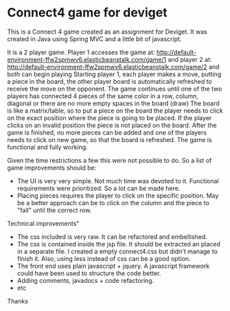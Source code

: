 # Connect4 game for deviget

This is a Connect 4 game created as an assignment for Deviget. 
It was created in Java using Spring MVC and a little bit of javascript. 

It is a 2 player game. Player 1 accesses the game at: http://default-environment-ffw2spmwv6.elasticbeanstalk.com/game/1
and player 2 at: http://default-environment-ffw2spmwv6.elasticbeanstalk.com/game/2 and both can begin playing
Starting player 1, each player makes a move, putting a piece in the board, the other player board is automatically refreshed to receive the move on the opponent. The game continues until one of the two players has connected 4 pieces of the same color in a row, column, diagonal or there are no more empty spaces in the board (draw)
The board is like a matrix/table, so to put a piece on the board the player needs to click on the exact position where the piece is going to be placed. If the player clicks on an invalid position the piece is not placed on the board. 
After the game is finished, no more pieces can be added and one of the players needs to click on new game, so that the board is refreshed.
The game is functional and fully working.

Given the time restrictions a few this were not possible to do. 
So a list of  game improvements should be:

- The UI is very very simple. Not much time was devoted to it. Functional requirements were prioritized. So a lot can be made here.
- Placing pieces requires the player to click on the specific position. May be a better approach can be to click on the column and the piece to "fall" until the correct row. 

Technical improvements"

- The css included is very raw. It can be refactored and embellished.
- The css is contained inside the jsp file. It should be extracted an placed in a separate file. I created a empty connect4.css but didn't manage to finish it. Also, using less instead of css can be a good option. 
- The front end uses plain javascript + jquery. A javascript framework could have been used to structure the code better. 
- Adding comments, javadocs + code refactoring.
- etc


Thanks

